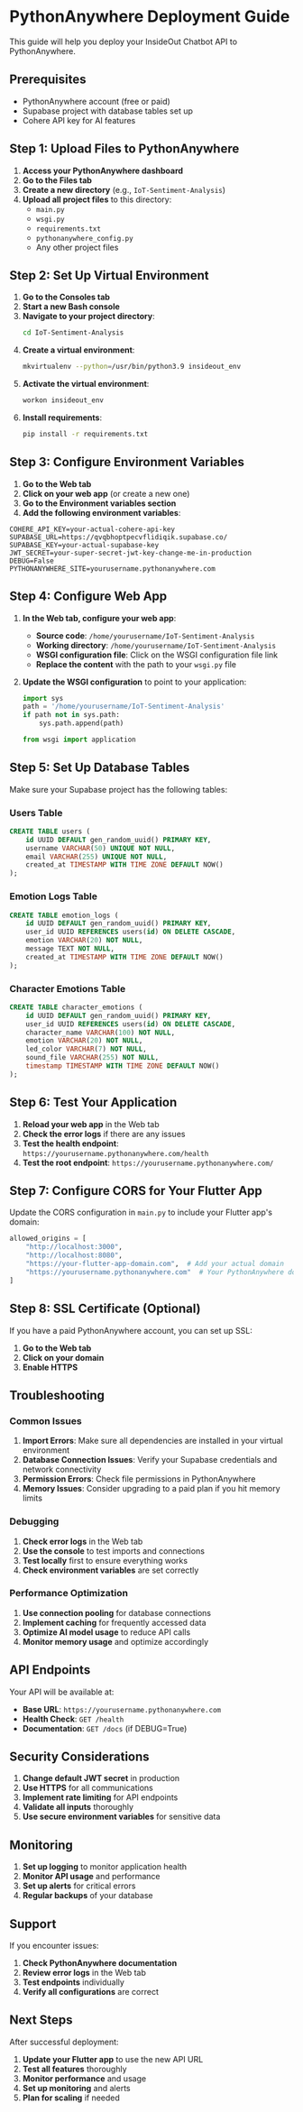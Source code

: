 # PythonAnywhere Deployment Guide

This guide will help you deploy your InsideOut Chatbot API to PythonAnywhere.

## Prerequisites

- PythonAnywhere account (free or paid)
- Supabase project with database tables set up
- Cohere API key for AI features

## Step 1: Upload Files to PythonAnywhere

1. **Access your PythonAnywhere dashboard**
2. **Go to the Files tab**
3. **Create a new directory** (e.g., `IoT-Sentiment-Analysis`)
4. **Upload all project files** to this directory:
   - `main.py`
   - `wsgi.py`
   - `requirements.txt`
   - `pythonanywhere_config.py`
   - Any other project files

## Step 2: Set Up Virtual Environment

1. **Go to the Consoles tab**
2. **Start a new Bash console**
3. **Navigate to your project directory**:
   ```bash
   cd IoT-Sentiment-Analysis
   ```
4. **Create a virtual environment**:
   ```bash
   mkvirtualenv --python=/usr/bin/python3.9 insideout_env
   ```
5. **Activate the virtual environment**:
   ```bash
   workon insideout_env
   ```
6. **Install requirements**:
   ```bash
   pip install -r requirements.txt
   ```

## Step 3: Configure Environment Variables

1. **Go to the Web tab**
2. **Click on your web app** (or create a new one)
3. **Go to the Environment variables section**
4. **Add the following environment variables**:

```
COHERE_API_KEY=your-actual-cohere-api-key
SUPABASE_URL=https://qvqbhoptpecvflidiqik.supabase.co/
SUPABASE_KEY=your-actual-supabase-key
JWT_SECRET=your-super-secret-jwt-key-change-me-in-production
DEBUG=False
PYTHONANYWHERE_SITE=yourusername.pythonanywhere.com
```

## Step 4: Configure Web App

1. **In the Web tab, configure your web app**:
   - **Source code**: `/home/yourusername/IoT-Sentiment-Analysis`
   - **Working directory**: `/home/yourusername/IoT-Sentiment-Analysis`
   - **WSGI configuration file**: Click on the WSGI configuration file link
   - **Replace the content** with the path to your `wsgi.py` file

2. **Update the WSGI configuration** to point to your application:
   ```python
   import sys
   path = '/home/yourusername/IoT-Sentiment-Analysis'
   if path not in sys.path:
       sys.path.append(path)
   
   from wsgi import application
   ```

## Step 5: Set Up Database Tables

Make sure your Supabase project has the following tables:

### Users Table
```sql
CREATE TABLE users (
    id UUID DEFAULT gen_random_uuid() PRIMARY KEY,
    username VARCHAR(50) UNIQUE NOT NULL,
    email VARCHAR(255) UNIQUE NOT NULL,
    created_at TIMESTAMP WITH TIME ZONE DEFAULT NOW()
);
```

### Emotion Logs Table
```sql
CREATE TABLE emotion_logs (
    id UUID DEFAULT gen_random_uuid() PRIMARY KEY,
    user_id UUID REFERENCES users(id) ON DELETE CASCADE,
    emotion VARCHAR(20) NOT NULL,
    message TEXT NOT NULL,
    created_at TIMESTAMP WITH TIME ZONE DEFAULT NOW()
);
```

### Character Emotions Table
```sql
CREATE TABLE character_emotions (
    id UUID DEFAULT gen_random_uuid() PRIMARY KEY,
    user_id UUID REFERENCES users(id) ON DELETE CASCADE,
    character_name VARCHAR(100) NOT NULL,
    emotion VARCHAR(20) NOT NULL,
    led_color VARCHAR(7) NOT NULL,
    sound_file VARCHAR(255) NOT NULL,
    timestamp TIMESTAMP WITH TIME ZONE DEFAULT NOW()
);
```

## Step 6: Test Your Application

1. **Reload your web app** in the Web tab
2. **Check the error logs** if there are any issues
3. **Test the health endpoint**: `https://yourusername.pythonanywhere.com/health`
4. **Test the root endpoint**: `https://yourusername.pythonanywhere.com/`

## Step 7: Configure CORS for Your Flutter App

Update the CORS configuration in `main.py` to include your Flutter app's domain:

```python
allowed_origins = [
    "http://localhost:3000",
    "http://localhost:8080",
    "https://your-flutter-app-domain.com",  # Add your actual domain
    "https://yourusername.pythonanywhere.com"  # Your PythonAnywhere domain
]
```

## Step 8: SSL Certificate (Optional)

If you have a paid PythonAnywhere account, you can set up SSL:
1. **Go to the Web tab**
2. **Click on your domain**
3. **Enable HTTPS**

## Troubleshooting

### Common Issues

1. **Import Errors**: Make sure all dependencies are installed in your virtual environment
2. **Database Connection Issues**: Verify your Supabase credentials and network connectivity
3. **Permission Errors**: Check file permissions in PythonAnywhere
4. **Memory Issues**: Consider upgrading to a paid plan if you hit memory limits

### Debugging

1. **Check error logs** in the Web tab
2. **Use the console** to test imports and connections
3. **Test locally** first to ensure everything works
4. **Check environment variables** are set correctly

### Performance Optimization

1. **Use connection pooling** for database connections
2. **Implement caching** for frequently accessed data
3. **Optimize AI model usage** to reduce API calls
4. **Monitor memory usage** and optimize accordingly

## API Endpoints

Your API will be available at:
- **Base URL**: `https://yourusername.pythonanywhere.com`
- **Health Check**: `GET /health`
- **Documentation**: `GET /docs` (if DEBUG=True)

## Security Considerations

1. **Change default JWT secret** in production
2. **Use HTTPS** for all communications
3. **Implement rate limiting** for API endpoints
4. **Validate all inputs** thoroughly
5. **Use secure environment variables** for sensitive data

## Monitoring

1. **Set up logging** to monitor application health
2. **Monitor API usage** and performance
3. **Set up alerts** for critical errors
4. **Regular backups** of your database

## Support

If you encounter issues:
1. **Check PythonAnywhere documentation**
2. **Review error logs** in the Web tab
3. **Test endpoints** individually
4. **Verify all configurations** are correct

## Next Steps

After successful deployment:
1. **Update your Flutter app** to use the new API URL
2. **Test all features** thoroughly
3. **Monitor performance** and usage
4. **Set up monitoring** and alerts
5. **Plan for scaling** if needed 